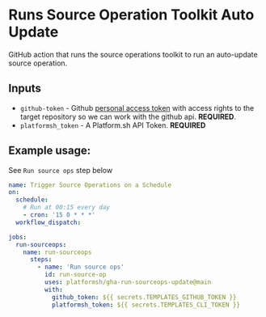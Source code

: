 # Runs Source Operation Toolkit Auto Update 
GitHub action that runs the source operations toolkit to run an auto-update source operation.

## Inputs
* `github-token` - Github [personal access token](https://docs.github.com/en/authentication/keeping-your-account-and-data-secure/creating-a-personal-access-token) with access rights to the target repository so we can work with the github api. **REQUIRED**.
* `platformsh_token` - A Platform.sh API Token. **REQUIRED**


## Example usage:
See `Run source ops` step below
```yaml
name: Trigger Source Operations on a Schedule
on:
  schedule:
    # Run at 00:15 every day
    - cron: '15 0 * * *'
  workflow_dispatch:

jobs:
  run-sourceops:
    name: run-sourceops
      steps:
        - name: 'Run source ops'
          id: run-source-op
          uses: platformsh/gha-run-sourceops-update@main
          with:
            github_token: ${{ secrets.TEMPLATES_GITHUB_TOKEN }}
            platformsh_token: ${{ secrets.TEMPLATES_CLI_TOKEN }}
```
